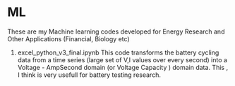 # ML
These are my Machine learning codes developed for Energy Research and Other Applications (Financial, Biology etc)

1) excel_python_v3_final.ipynb 
This code transforms the battery cycling data from a time series (large set of V,I values over every second) into a Voltage - AmpSecond domain (or Voltage Capacity ) domain data. This , I think is very usefull for battery testing research.  
